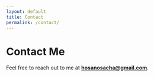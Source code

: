 ```yaml
---
layout: default
title: Contact
permalink: /contact/
---
```

# Contact Me

Feel free to reach out to me at **hosanosacha@gmail.com**.
